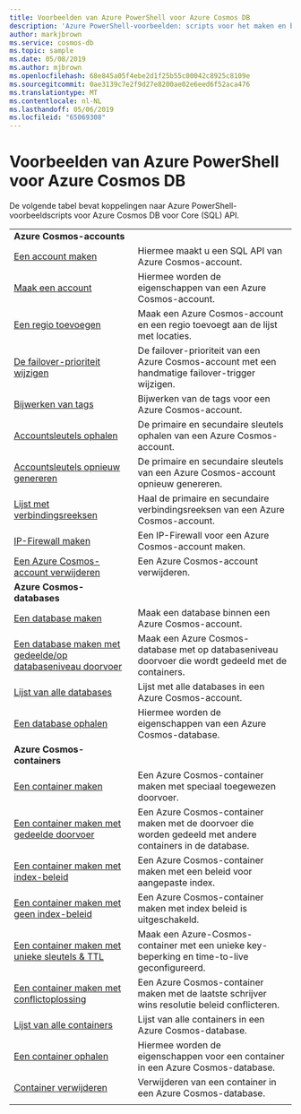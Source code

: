 ```yaml
---
title: Voorbeelden van Azure PowerShell voor Azure Cosmos DB
description: 'Azure PowerShell-voorbeelden: scripts voor het maken en beheren van Azure Cosmos DB-accounts.'
author: markjbrown
ms.service: cosmos-db
ms.topic: sample
ms.date: 05/08/2019
ms.author: mjbrown
ms.openlocfilehash: 68e845a05f4ebe2d1f25b55c00042c8925c8109e
ms.sourcegitcommit: 0ae3139c7e2f9d27e8200ae02e6eed6f52aca476
ms.translationtype: MT
ms.contentlocale: nl-NL
ms.lasthandoff: 05/06/2019
ms.locfileid: "65069308"
---
```

# <a name="azure-powershell-samples-for-azure-cosmos-db"></a>Voorbeelden van Azure PowerShell voor Azure Cosmos DB

De volgende tabel bevat koppelingen naar Azure PowerShell-voorbeeldscripts voor Azure Cosmos DB voor Core (SQL) API.

| |  |
|---|---|
|**Azure Cosmos-accounts**||
|[Een account maken](scripts/powershell/sql/ps-account-create.md?toc=%2fpowershell%2fmodule%2ftoc.json)| Hiermee maakt u een SQL API van Azure Cosmos-account. |
|[Maak een account](scripts/powershell/sql/ps-account-get.md?toc=%2fpowershell%2fmodule%2ftoc.json)| Hiermee worden de eigenschappen van een Azure Cosmos-account. |
|[Een regio toevoegen](scripts/powershell/sql/ps-account-update.md?toc=%2fpowershell%2fmodule%2ftoc.json)| Maak een Azure Cosmos-account en een regio toevoegt aan de lijst met locaties. |
|[De failover-prioriteit wijzigen](scripts/powershell/sql/ps-account-failover-priority-update.md?toc=%2fpowershell%2fmodule%2ftoc.json)| De failover-prioriteit van een Azure Cosmos-account met een handmatige failover-trigger wijzigen. |
|[Bijwerken van tags](scripts/powershell/sql/ps-account-tags-update.md?toc=%2fpowershell%2fmodule%2ftoc.json)| Bijwerken van de tags voor een Azure Cosmos-account. |
|[Accountsleutels ophalen](scripts/powershell/sql/ps-account-key-get.md?toc=%2fpowershell%2fmodule%2ftoc.json)| De primaire en secundaire sleutels ophalen van een Azure Cosmos-account. |
|[Accountsleutels opnieuw genereren](scripts/powershell/sql/ps-account-key-regenerate.md?toc=%2fpowershell%2fmodule%2ftoc.json)| De primaire en secundaire sleutels van een Azure Cosmos-account opnieuw genereren. |
|[Lijst met verbindingsreeksen](scripts/powershell/sql/ps-account-connection-string-get.md?toc=%2fpowershell%2fmodule%2ftoc.json)| Haal de primaire en secundaire verbindingsreeksen van een Azure Cosmos-account. |
|[IP-Firewall maken](scripts/powershell/sql/ps-account-firewall-create.md?toc=%2fpowershell%2fmodule%2ftoc.json)| Een IP-Firewall voor een Azure Cosmos-account maken. |
|[Een Azure Cosmos-account verwijderen](scripts/powershell/sql/ps-account-delete.md?toc=%2fpowershell%2fmodule%2ftoc.json)| Een Azure Cosmos-account verwijderen. |
|**Azure Cosmos-databases**||
| [Een database maken](scripts/powershell/sql/ps-database-create.md?toc=%2fpowershell%2fmodule%2ftoc.json) | Maak een database binnen een Azure Cosmos-account.|
| [Een database maken met gedeelde/op databaseniveau doorvoer](scripts/powershell/sql/ps-database-create-shared.md?toc=%2fpowershell%2fmodule%2ftoc.json) | Maak een Azure Cosmos-database met op databaseniveau doorvoer die wordt gedeeld met de containers.|
| [Lijst van alle databases](scripts/powershell/sql/ps-database-list.md?toc=%2fpowershell%2fmodule%2ftoc.json) | Lijst met alle databases in een Azure Cosmos-account.|
| [Een database ophalen](scripts/powershell/sql/ps-database-get.md?toc=%2fpowershell%2fmodule%2ftoc.json) | Hiermee worden de eigenschappen van een Azure Cosmos-database.|
|**Azure Cosmos-containers**||
| [Een container maken](scripts/powershell/sql/ps-container-create.md?toc=%2fpowershell%2fmodule%2ftoc.json) | Een Azure Cosmos-container maken met speciaal toegewezen doorvoer.|
| [Een container maken met gedeelde doorvoer](scripts/powershell/sql/ps-container-create-shared.md?toc=%2fpowershell%2fmodule%2ftoc.json) | Een Azure Cosmos-container maken met de doorvoer die worden gedeeld met andere containers in de database.|
| [Een container maken met index-beleid](scripts/powershell/sql/ps-container-create-index-custom.md?toc=%2fpowershell%2fmodule%2ftoc.json) | Een Azure Cosmos-container maken met een beleid voor aangepaste index.|
| [Een container maken met geen index-beleid](scripts/powershell/sql/ps-container-create-index-none.md?toc=%2fpowershell%2fmodule%2ftoc.json) | Een Azure Cosmos-container maken met index beleid is uitgeschakeld.|
| [Een container maken met unieke sleutels & TTL](scripts/powershell/sql/ps-container-create-unique-key-ttl.md?toc=%2fpowershell%2fmodule%2ftoc.json) | Maak een Azure-Cosmos-container met een unieke key-beperking en time-to-live geconfigureerd.|
| [Een container maken met conflictoplossing](scripts/powershell/sql/ps-container-create-conflict-policy.md?toc=%2fpowershell%2fmodule%2ftoc.json) | Een Azure Cosmos-container maken met de laatste schrijver wins resolutie beleid conflicteren.|
| [Lijst van alle containers](scripts/powershell/sql/ps-container-list.md?toc=%2fpowershell%2fmodule%2ftoc.json) | Lijst van alle containers in een Azure Cosmos-database.|
| [Een container ophalen](scripts/powershell/sql/ps-container-get.md?toc=%2fpowershell%2fmodule%2ftoc.json) | Hiermee worden de eigenschappen voor een container in een Azure Cosmos-database.|
| [Container verwijderen](scripts/powershell/sql/ps-container-delete.md?toc=%2fpowershell%2fmodule%2ftoc.json) | Verwijderen van een container in een Azure Cosmos-database.|
|||